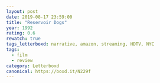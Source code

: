 ```yaml
---
layout: post 
date: 2019-08-17 23:59:00
title: "Reservoir Dogs"
year: 1992
rating: 0.6
rewatch: true
tags_letterboxd: narrative, amazon, streaming, HDTV, NYC
tags:
  - film
  - review
category: Letterboxd
canonical: https://boxd.it/N229f
---
```

